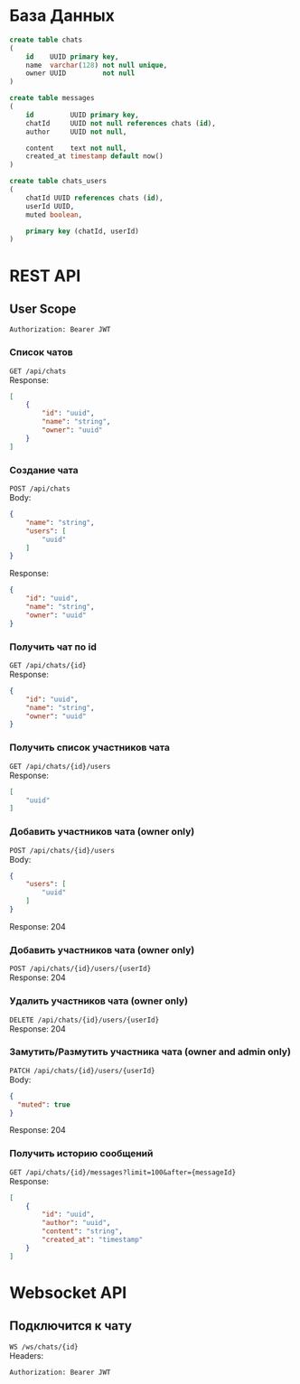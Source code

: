 # База Данных
```sql
create table chats
(
    id    UUID primary key,
    name  varchar(128) not null unique,
    owner UUID         not null
)

create table messages
(
    id         UUID primary key,
    chatId     UUID not null references chats (id),
    author     UUID not null,

    content    text not null,
    created_at timestamp default now()
)

create table chats_users
(
    chatId UUID references chats (id),
    userId UUID,
    muted boolean,

    primary key (chatId, userId)
)
```

# REST API
## User Scope
```
Authorization: Bearer JWT
```

### Список чатов
`GET /api/chats` \
Response:
```json
[
    {
        "id": "uuid",
        "name": "string",
        "owner": "uuid"
    }
]
```

### Создание чата
`POST /api/chats` \
Body:
```json
{
    "name": "string",
    "users": [
        "uuid"
    ]
}
```
Response:
```json
{
    "id": "uuid",
    "name": "string",
    "owner": "uuid"
}
```

### Получить чат по id
`GET /api/chats/{id}` \
Response:
```json
{
    "id": "uuid",
    "name": "string",
    "owner": "uuid"
}
```

### Получить список участников чата
`GET /api/chats/{id}/users` \
Response:
```json
[
    "uuid"
]
```

### Добавить участников чата (owner only)
`POST /api/chats/{id}/users` \
Body:
```json
{
    "users": [
        "uuid"
    ]
}
```
Response: 204

### Добавить участников чата (owner only)
`POST /api/chats/{id}/users/{userId}` \
Response: 204

### Удалить участников чата  (owner only)
`DELETE /api/chats/{id}/users/{userId}` \
Response: 204

### Замутить/Размутить участника чата  (owner and admin only)
`PATCH /api/chats/{id}/users/{userId}` \
Body:
```json
{
  "muted": true
}
```
Response: 204

### Получить историю сообщений
`GET /api/chats/{id}/messages?limit=100&after={messageId}` \
Response:
```json
[
    {
        "id": "uuid",
        "author": "uuid",
        "content": "string",
        "created_at": "timestamp"
    }
]
```

# Websocket API
## Подключится к чату
`WS /ws/chats/{id}` \
Headers:
```
Authorization: Bearer JWT
```

